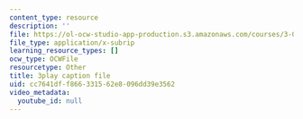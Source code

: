 ```yaml
---
content_type: resource
description: ''
file: https://ol-ocw-studio-app-production.s3.amazonaws.com/courses/3-091-introduction-to-solid-state-chemistry-fall-2018/cc7641dff866331562e8096dd39e3562_P34zaLtmsn0.srt
file_type: application/x-subrip
learning_resource_types: []
ocw_type: OCWFile
resourcetype: Other
title: 3play caption file
uid: cc7641df-f866-3315-62e8-096dd39e3562
video_metadata:
  youtube_id: null
---
```

